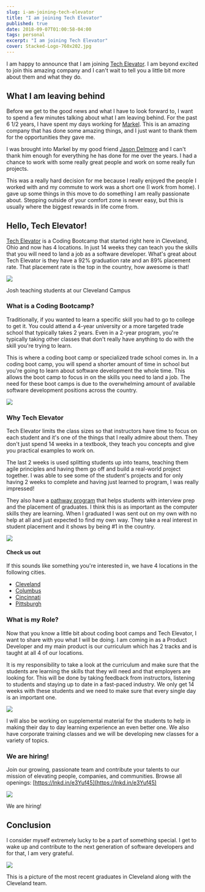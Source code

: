 ```yaml
---
slug: i-am-joining-tech-elevator
title: "I am joining Tech Elevator"
published: true
date: 2018-09-07T01:00:58-04:00
tags: personal
excerpt: "I am joining Tech Elevator"
cover: Stacked-Logo-760x202.jpg
---
```


I am happy to announce that I am joining [Tech Elevator](https://www.techelevator.com/). I am beyond excited to join this amazing company and I can't wait to tell you a little bit more about them and what they do.

## What I am leaving behind

Before we get to the good news and what I have to look forward to, I want to spend a few minutes talking about what I am leaving behind. For the past 6 1/2 years, I have spent my days working for [Markel](http://www.markelcorp.com/). This is an amazing company that has done some amazing things, and I just want to thank them for the opportunities they gave me.

I was brought into Markel by my good friend [Jason Delmore](https://www.linkedin.com/in/jasondelmore) and I can't thank him enough for everything he has done for me over the years. I had a chance to work with some really great people and work on some really fun projects.

This was a really hard decision for me because I really enjoyed the people I worked with and my commute to work was a short one (I work from home). I gave up some things in this move to do something I am really passionate about. Stepping outside of your comfort zone is never easy, but this is usually where the biggest rewards in life come from.

## Hello, Tech Elevator!

[Tech Elevator](https://www.techelevator.com/) is a Coding Bootcamp that started right here in Cleveland, Ohio and now has 4 locations. In just 14 weeks they can teach you the skills that you will need to land a job as a software developer. What's great about Tech Elevator is they have a 92% graduation rate and an 89% placement rate. That placement rate is the top in the country, how awesome is that!

![](./ClassroomJosh.jpg)

Josh teaching students at our Cleveland Campus

### What is a Coding Bootcamp?

Traditionally, if you wanted to learn a specific skill you had to go to college to get it. You could attend a 4-year university or a more targeted trade school that typically takes 2 years. Even in a 2-year program, you're typically taking other classes that don't really have anything to do with the skill you're trying to learn.

This is where a coding boot camp or specialized trade school comes in. In a coding boot camp, you will spend a shorter amount of time in school but you're going to learn about software development the whole time. This allows the boot camp to focus in on the skills you need to land a job. The need for these boot camps is due to the overwhelming amount of available software development positions across the country.

![](./brooke-cagle-609873-unsplash.jpg)

### Why Tech Elevator

Tech Elevator limits the class sizes so that instructors have time to focus on each student and it's one of the things that I really admire about them. They don't just spend 14 weeks in a textbook, they teach you concepts and give you practical examples to work on.

The last 2 weeks is used splitting students up into teams, teaching them agile principles and having them go off and build a real-world project together. I was able to see some of the student's projects and for only having 2 weeks to complete and having just learned to program, I was really impressed! 

They also have a [pathway program](https://www.techelevator.com/pathway-program/) that helps students with interview prep and the placement of graduates. I think this is as important as the computer skills they are learning. When I graduated I was sent out on my own with no help at all and just expected to find my own way. They take a real interest in student placement and it shows by being #1 in the country.

![](./Tech-Elevator-small-11-0.jpg)

#### Check us out

If this sounds like something you're interested in, we have 4 locations in the following cities.

*   [Cleveland](https://www.techelevator.com/cleveland/)
*   [Columbus](https://www.techelevator.com/columbus/)
*   [Cincinnati](https://www.techelevator.com/cincinnati/)
*   [Pittsburgh](https://www.techelevator.com/pittsburgh/)

### What is my Role?

Now that you know a little bit about coding boot camps and Tech Elevator, I want to share with you what I will be doing. I am coming in as a Product Developer and my main product is our curriculum which has 2 tracks and is taught at all 4 of our locations.

It is my responsibility to take a look at the curriculum and make sure that the students are learning the skills that they will need and that employers are looking for. This will be done by taking feedback from instructors, listening to students and staying up to date in a fast-paced industry. We only get 14 weeks with these students and we need to make sure that every single day is an important one.

![](./TEAnnouncement_Social.png)

I will also be working on supplemental material for the students to help in making their day to day learning experience an even better one. We also have corporate training classes and we will be developing new classes for a variety of topics.

### We are hiring!

Join our growing, passionate team and contribute your talents to our mission of elevating people, companies, and communities. Browse all openings: [https://lnkd.in/e3Yuf45](https://lnkd.in/e3Yuf45)

![](./fab20838-f363-4400-b0f3-4a535192f1de-original.png)

We are hiring! 

## Conclusion

I consider myself extremely lucky to be a part of something special. I get to wake up and contribute to the next generation of software developers and for that, I am very grateful.

![](./2018-09-07_08-28-36.png)

This is a picture of the most recent graduates in Cleveland along with the Cleveland team.